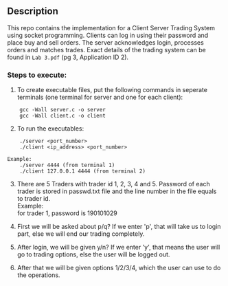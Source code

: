 ## Description
This repo contains the implementation for a Client Server Trading System using socket programming. Clients can log in using their password and place buy and sell orders. The server acknowledges login, processes orders and matches trades. Exact details of the trading system can be found in `Lab 3.pdf` (pg 3, Application ID 2).

### Steps to execute:
1. To create executable files, put the following commands in seperate terminals (one terminal for server and one for each client):
```
	gcc -Wall server.c -o server
	gcc -Wall client.c -o client
```

2. To run the executables:
```
	./server <port_number>
	./client <ip_address> <port_number>
```
	Example:
		./server 4444 (from terminal 1)
		./client 127.0.0.1 4444 (from terminal 2)

3. There are 5 Traders with trader id 1, 2, 3, 4 and 5. Password of each trader is stored in passwd.txt file and the line number in the file equals to trader id.\
	Example:\
		for trader 1, password is 190101029

4. First we will be asked about p/q? If we enter 'p', that will take us to login part, else we will end our trading completely.

5. After login, we will be given y/n? If we enter 'y', that means the user will go to trading options, else the user will be logged out.

6. After that we will be given options 1/2/3/4, which the user can use to do the operations.

